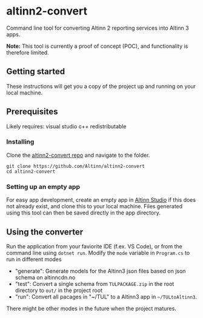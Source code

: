 # altinn2-convert
Command line tool for converting Altinn 2 reporting services into Altinn 3 apps.

**Note:** This tool is currently a proof of concept (POC), and functionality is therefore limited.

## Getting started
These instructions will get you a copy of the project up and running on your local machine. 

## Prerequisites
Likely requires: visual studio c++ redistributable

### Installing
Clone the [altinn2-convert repo](https://github.com/Altinn/altinn2-convert) and navigate to the folder.

```
git clone https://github.com/Altinn/altinn2-convert
cd altinn2-convert
```

### Setting up an empty app
For easy app development, create an empty app in [Altinn Studio](https://altinn.studio) if this does not already exist, and clone this to your local machine.
Files generated using this tool can then be saved directly in the app directory.

## Using the converter

Run the application from your faviorite IDE (f.ex. VS Code), or from the command line using  `dotnet run`. Modify the `mode` variable in `Program.cs` to run in different modes

- "generate": Generate models for the Altinn3 json files based on json schema on altinncdn.no
- "test": Convert a single schema from `TULPACKAGE.zip` in the root directory to `out/` in the project root
- "run": Convert all pacages in "~/TUL" to a Altinn3 app in `~/TULtoAltinn3`.

There might be other modes in the future when the project matures.

